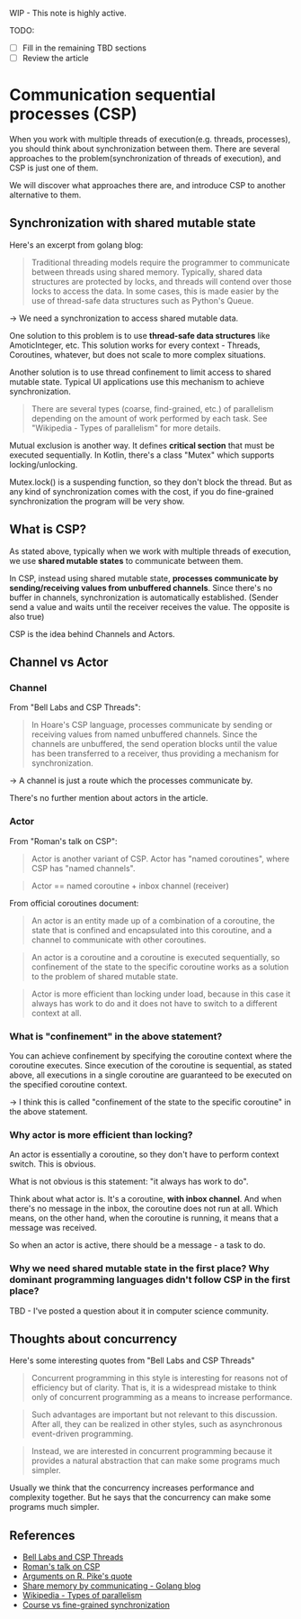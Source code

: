 WIP - This note is highly active.

TODO:

- [ ] Fill in the remaining TBD sections
- [ ] Review the article

# Communication sequential processes (CSP)

When you work with multiple threads of execution(e.g. threads, processes), you should think about synchronization between them.
There are several approaches to the problem(synchronization of threads of execution), and CSP is just one of them.

We will discover what approaches there are, and introduce CSP to another alternative to them.

## Synchronization with shared mutable state

Here's an excerpt from golang blog:

> Traditional threading models require the programmer to communicate between threads using shared memory. Typically, shared data structures are protected by locks, and threads will contend over those locks to access the data. In some cases, this is made easier by the use of thread-safe data structures such as Python's Queue.

-> We need a synchronization to access shared mutable data.

One solution to this problem is to use **thread-safe data structures** like AmoticInteger, etc. This solution works for every context - Threads, Coroutines, whatever, but does not scale to more complex situations.

Another solution is to use thread confinement to limit access to shared mutable state. Typical UI applications use this mechanism to achieve synchronization.

> There are several types (coarse, find-grained, etc.) of parallelism depending on the amount of work performed by each task. See "Wikipedia - Types of parallelism" for more details.

Mutual exclusion is another way. It defines **critical section** that must be executed sequentially.
In Kotlin, there's a class "Mutex" which supports locking/unlocking.

Mutex.lock() is a suspending function, so they don't block the thread.
But as any kind of synchronization comes with the cost, if you do fine-grained synchronization the program will be very show.

## What is CSP?

As stated above, typically when we work with multiple threads of execution, we use **shared mutable states** to communicate between them.

In CSP, instead using shared mutable state, **processes communicate by sending/receiving values from unbuffered channels**. Since there's no buffer in channels, synchronization is automatically established. (Sender send a value and waits until the receiver receives the value. The opposite is also true)

CSP is the idea behind Channels and Actors.

## Channel vs Actor

### Channel

From "Bell Labs and CSP Threads":

> In Hoare's CSP language, processes communicate by sending or receiving values from named unbuffered channels. Since the channels are unbuffered, the send operation blocks until the value has been transferred to a receiver, thus providing a mechanism for synchronization.

-> A channel is just a route which the processes communicate by.

There's no further mention about actors in the article.

### Actor

From "Roman's talk on CSP":

> Actor is another variant of CSP. Actor has "named coroutines", where CSP has "named channels".

> Actor == named coroutine + inbox channel (receiver)

From official coroutines document:

> An actor is an entity made up of a combination of a coroutine, the state that is confined and encapsulated into this coroutine, and a channel to communicate with other coroutines.

> An actor is a coroutine and a coroutine is executed sequentially, so confinement of the state to the specific coroutine works as a solution to the problem of shared mutable state.

> Actor is more efficient than locking under load, because in this case it always has work to do and it does not have to switch to a different context at all.

### What is "confinement" in the above statement?
  
You can achieve confinement by specifying the coroutine context where the coroutine executes.
Since execution of the coroutine is sequential, as stated above, all executions in a single coroutine are guaranteed to be executed on the specified coroutine context.

-> I think this is called "confinement of the state to the specific coroutine" in the above statement.

### Why actor is more efficient than locking?

An actor is essentially a coroutine, so they don't have to perform context switch. This is obvious.

What is not obvious is this statement: "it always has work to do".

Think about what actor is. It's a coroutine, **with inbox channel**. And when there's no message in the inbox, the coroutine does not run at all.
Which means, on the other hand, when the coroutine is running, it means that a message was received.

So when an actor is active, there should be a message - a task to do.

### Why we need shared mutable state in the first place? Why dominant programming languages didn't follow CSP in the first place?

TBD - I've posted a question about it in computer science community.

## Thoughts about concurrency

Here's some interesting quotes from "Bell Labs and CSP Threads"

> Concurrent programming in this style is interesting for reasons not of efficiency but of clarity. That is, it is a widespread mistake to think only of concurrent programming as a means to increase performance.

> Such advantages are important but not relevant to this discussion. After all, they can be realized in other styles, such as asynchronous event-driven programming.

> Instead, we are interested in concurrent programming because it provides a natural abstraction that can make some programs much simpler.

Usually we think that the concurrency increases performance and complexity together. But he says that the concurrency can make some programs much simpler.

## References

- [Bell Labs and CSP Threads](https://swtch.com/~rsc/thread/)
- [Roman's talk on CSP](https://youtu.be/YrrUCSi72E8?t=2192)
- [Arguments on R. Pike's quote](https://stackoverflow.com/questions/36391421/explain-dont-communicate-by-sharing-memory-share-memory-by-communicating)
- [Share memory by communicating - Golang blog](https://blog.golang.org/share-memory-by-communicating)
- [Wikipedia - Types of parallelism](https://en.wikipedia.org/wiki/Granularity_(parallel_computing)#Types_of_parallelism)
- [Course vs fine-grained synchronization](https://blog.georgovassilis.com/2014/02/04/on-coarse-vs-fine-grained-synchronization/)
